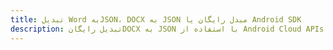 ---title: تبدیل Word بهJSON، DOCX به JSON مبدل رایگان یا Android SDKdescription: تبدیل رایگانDOCX به JSON با استفاده از Android Cloud APIs & SDK. همچنین اسناد Microsoft Word و OpenOffice را در Cloud ایجاد، ویرایش و رندر کنید.---